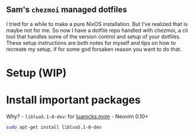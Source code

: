 ## Sam's `chezmoi` managed dotfiles

I tried for a while to make a pure NixOS installation. But I've realized that is maybe not for me. So now I have a dotfile repo handled with chezmoi, a cli tool that handles some of the version control and setup of your dotfiles. These setup instructions are both notes for myself and tips on how to recreate my setup, if for some god forsaken reason you want to do that. 


# Setup (WIP)


# Install important packages

Why?
    - `liblua5.1-0-dev`: for [luarocks.nvim](https://github.com/vhyrro/luarocks.nvim)
    - Neovim 0.10+


```bash
sudo apt-get install liblua5.1-0-dev
```
